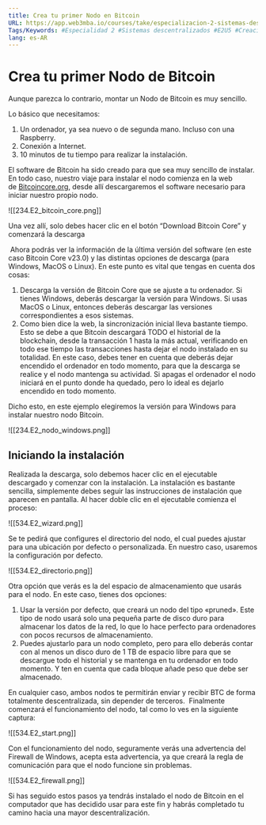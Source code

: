 ```yaml
---
title: Crea tu primer Nodo en Bitcoin
URL: https://app.web3mba.io/courses/take/especializacion-2-sistemas-descentralizados/texts/40598258-05-1-crea-tu-primer-nodo-en-bitcoin
Tags/Keywords: #Especialidad 2 #Sistemas descentralizados #E2U5 #Creación de un Nodo Bitcoin Core #Nodo bitcoin
lang: es-AR
---
```

# Crea tu primer Nodo de Bitcoin
Aunque parezca lo contrario, montar un Nodo de Bitcoin es muy sencillo.

Lo básico que necesitamos:
1. Un ordenador, ya sea nuevo o de segunda mano. Incluso con una Raspberry.
2. Conexión a Internet.
3. 10 minutos de tu tiempo para realizar la instalación.

El software de Bitcoin ha sido creado para que sea muy sencillo de instalar. En todo caso, nuestro viaje para instalar el nodo comienza en la web de [Bitcoincore.org](https://bitcoincore.org/en/download/), desde allí descargaremos el software necesario para iniciar nuestro propio nodo.

![[234.E2_bitcoin_core.png]]

Una vez allí, solo debes hacer clic en el botón “Download Bitcoin Core” y comenzará la descarga

 Ahora podrás ver la información de la última versión del software (en este caso Bitcoin Core v23.0) y las distintas opciones de descarga (para Windows, MacOS o Linux). En este punto es vital que tengas en cuenta dos cosas:
1. Descarga la versión de Bitcoin Core que se ajuste a tu ordenador. Si tienes Windows, deberás descargar la versión para Windows. Si usas MacOS o Linux, entonces deberás descargar las versiones correspondientes a esos sistemas.
2. Como bien dice la web, la sincronización inicial lleva bastante tiempo. Esto se debe a que Bitcoin descargará TODO el historial de la blockchain, desde la transacción 1 hasta la más actual, verificando en todo ese tiempo las transacciones hasta dejar el nodo instalado en su totalidad. En este caso, debes tener en cuenta que deberás dejar encendido el ordenador en todo momento, para que la descarga se realice y el nodo mantenga su actividad. Si apagas el ordenador el nodo iniciará en el punto donde ha quedado, pero lo ideal es dejarlo encendido en todo momento.

Dicho esto, en este ejemplo elegiremos la versión para Windows para instalar nuestro nodo Bitcoin.

![[234.E2_nodo_windows.png]]

## Iniciando la instalación
Realizada la descarga, solo debemos hacer clic en el ejecutable descargado y comenzar con la instalación. La instalación es bastante sencilla, simplemente debes seguir las instrucciones de instalación que aparecen en pantalla. Al hacer doble clic en el ejecutable comienza el proceso:

![[534.E2_wizard.png]]

Se te pedirá que configures el directorio del nodo, el cual puedes ajustar para una ubicación por defecto o personalizada. En nuestro caso, usaremos la configuración por defecto.

![[534.E2_directorio.png]]

Otra opción que verás es la del espacio de almacenamiento que usarás para el nodo. En este caso, tienes dos opciones:
1. Usar la versión por defecto, que creará un nodo del tipo «pruned». Este tipo de nodo usará solo una pequeña parte de disco duro para almacenar los datos de la red, lo que lo hace perfecto para ordenadores con pocos recursos de almacenamiento.
2. Puedes ajustarlo para un nodo completo, pero para ello deberás contar con al menos un disco duro de 1 TB de espacio libre para que se descargue todo el historial y se mantenga en tu ordenador en todo momento. Y ten en cuenta que cada bloque añade peso que debe ser almacenado.

En cualquier caso, ambos nodos te permitirán enviar y recibir BTC de forma totalmente descentralizada, sin depender de terceros.  Finalmente comenzará el funcionamiento del nodo, tal como lo ves en la siguiente captura:

![[534.E2_start.png]]

Con el funcionamiento del nodo, seguramente verás una advertencia del Firewall de Windows, acepta esta advertencia, ya que creará la regla de comunicación para que el nodo funcione sin problemas.

![[534.E2_firewall.png]]

Si has seguido estos pasos ya tendrás instalado el nodo de Bitcoin en el computador que has decidido usar para este fin y habrás completado tu camino hacia una mayor descentralización.
